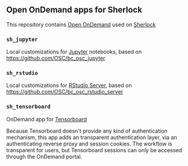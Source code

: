 ## Open OnDemand apps for Sherlock

This repository contains [Open OnDemand](https://openondemand.org/) used on
[Sherlock](https://www.sherlock.stanford.edu)

### `sh_jupyter`
Local customizations for [Jupyter](https://jupyter.org/) notebooks, based on https://github.com/OSC/bc_osc_jupyter

### `sh_rstudio`
Local customizations for [RStudio Server](https://rstudio.com/products/rstudio/), based on https://github.com/OSC/bc_osc_rstudio_server

### `sh_tensorboard`
OnDemand app for [Tensorboard](https://www.tensorflow.org/tensorboard)

Because Tensorboard doesn't provide any kind of authentication mechanism, this app adds an transparent authentication layer, via an authenticating reverse proxy and session cookies. The workflow is transparent for users, but Tensorboard sessions can only be accessed through the OnDemand portal. 

